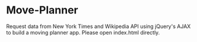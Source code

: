 # Move-Planner
Request data from New York Times and Wikipedia API using jQuery's AJAX to build a moving planner app.
Please open index.html directly.
